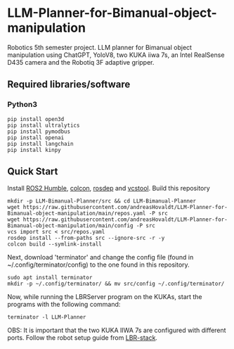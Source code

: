 # LLM-Planner-for-Bimanual-object-manipulation
Robotics 5th semester project. LLM planner for Bimanual object manipulation using ChatGPT, YoloV8, two KUKA iiwa 7s, an Intel RealSense D435 camera and the Robotiq 3F adaptive gripper.

## Required libraries/software

### Python3
```shell
pip install open3d
pip install ultralytics
pip install pymodbus
pip install openai
pip install langchain
pip install kinpy
```

## Quick Start
Install [ROS2 Humble](https://docs.ros.org/en/humble/Installation.html), [colcon](https://docs.ros.org/en/humble/Tutorials/Colcon-Tutorial.html#install-colcon), [rosdep](https://docs.ros.org/en/crystal/Installation/Linux-Install-Binary.html#installing-and-initializing-rosdep) and [vcstool](https://github.com/dirk-thomas/vcstool#how-to-install-vcstool). Build this repository

```shell
mkdir -p LLM-Bimanual-Planner/src && cd LLM-Bimanual-Planner
wget https://raw.githubusercontent.com/andreasHovaldt/LLM-Planner-for-Bimanual-object-manipulation/main/repos.yaml -P src
wget https://raw.githubusercontent.com/andreasHovaldt/LLM-Planner-for-Bimanual-object-manipulation/main/config -P src
vcs import src < src/repos.yaml
rosdep install --from-paths src --ignore-src -r -y
colcon build --symlink-install
```
Next, download 'terminator' and change the config file (found in ~/.config/terminator/config) to the one found in this repository.

```shell
sudo apt install terminator
mkdir -p ~/.config/terminator/ && mv src/config ~/.config/terminator/
```
Now, while running the LBRServer program on the KUKAs, start the programs with the following command:

```shell
terminator -l LLM-Planner
```

OBS: It is important that the two KUKA IIWA 7s are configured with different ports. Follow the robot setup guide from [LBR-stack](https://lbr-stack.readthedocs.io/en/latest/lbr_fri_ros2_stack/lbr_fri_ros2_stack/doc/lbr_fri_ros2_stack.html).
